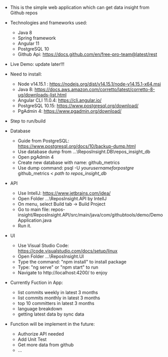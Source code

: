 - This is the simple web application which can get data insight from Github repos

- Technologies and frameworks used:
  - Java 8
  - Spring framework
  - Angular 11
  - PostgreSQL 10
  - Github Api: https://docs.github.com/en/free-pro-team@latest/rest

- Live Demo: update later!!!


- Need to install:
  - Node v14.15.1 : https://nodejs.org/dist/v14.15.1/node-v14.15.1-x64.msi
  - Java 8: https://docs.aws.amazon.com/corretto/latest/corretto-8-ug/downloads-list.html
  - Angular CLI 11.0.4: https://cli.angular.io/
  - PostgreSQL 10.15: https://www.postgresql.org/download/
  - PgAdmin 4: https://www.pgadmin.org/download/

- Step to run/build
- Database
  - Guide from PostgreSQL: https://www.postgresql.org/docs/10/backup-dump.html
  - Use database dump from ...\ReposInsight.DB\repos_insight_db
  - Open pgAdmin 4
  - Create new database with name: github_metrics
  - Use dump command: psql -U *yourusernameforpostgre* github_metrics < *path to repos_insight_db* 

- API
  - Use IntellJ: https://www.jetbrains.com/idea/
  - Open Folder ...\ReposInsight.API by IntellJ
  - On menu, select Build tab -> Build Project
  - Go to main file: repos-insight/ReposInsight.API/src/main/java/com/githubtools/demo/DemoApplication.java
  - Run it.

- UI
  - Use Visual Studio Code: https://code.visualstudio.com/docs/setup/linux
  - Open Folder ...\ReposInsight.UI
  - Type the command: "npm install"  to install package
  - Type: "ng serve" or "npm start" to run
  - Navigate to http://localhost:4200/ to enjoy


- Currently Fuction in App:
  - list commits weekly in latest 3 months
  - list commits monthly in latest 3 months
  - top 10 committers in latest 3 months
  - language breakdown
  - getting latest data by sync data


- Function will be implement in the future:

  - Authorize API needed
  - Add Unit Test
  - Get more data from github
  - ...
  
